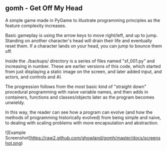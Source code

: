 ## gomh - Get Off My Head

A simple game made in PyGame to illustrate programming principles as the feature complexity increases.

Basic gameplay is using the arrow keys to move right/left, and up to jump.  Standing on another character's head will drain their life and eventually reset them.  If a character lands on your head, you can jump to bounce them off.

Inside the ./backups/ directory is a series of files named "sf_001.py" and increasing in number.  These are earlier versions of this code, which started from just displaying a static image on the screen, and later added input, and actors, and controls and AI.

The progression follows from the most basic kind of "straight down" procedural programming with naive variable names, and then adds in containers, functions and classes/objects later as the program becomes unwieldy.

In this way, the reader can see how a program can evolve (and how the methods of programming historically evolved) from being simple and naive, to dealing with scaling problems with more encapsulation and abstraction.

![Example Screenshot]https://raw2.github.com/ghowland/gomh/master/docs/screenshot.png)
